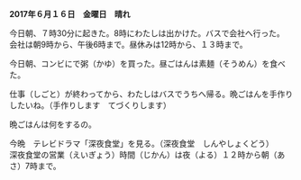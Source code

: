 **2017年６月１６日　金曜日　晴れ**  
  
今日朝、７時30分に起きた。8時にわたしは出かけた。バスで会社へ行った。  
会社は朝9時から、午後6時まで。昼休みは12時から、１３時まで。  

今日朝、コンビにで粥（かゆ）を買った。昼ごはんは素麺（そうめん）を食べた。  

仕事（しごと）が終わってから、わたしはバスでうちへ帰る。晩ごはんを手作りしたいね。（手作りします　てづくりします）  

晩ごはんは何をするの。　　

今晩　テレビドラマ「深夜食堂」を見る。（深夜食堂　しんやしょくどう）　　
深夜食堂の営業（えいぎょう）時間（じかん）は夜（よる）１２時から朝（あさ）7時まで。
